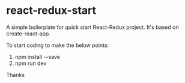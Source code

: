 # react-redux-start
A simple boilerplate for quick start React-Redux project. It's based on create-react-app.

To start coding to make the below points:

1) npm install --save
2) npm run dev

Thanks
